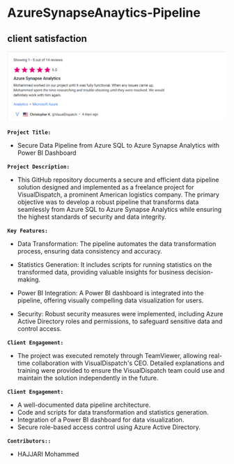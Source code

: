 # AzureSynapseAnaytics-Pipeline

## client satisfaction
<img src="Azure_Synapse_Project_Review.png">

**`Project Title:`**

- Secure Data Pipeline from Azure SQL to Azure Synapse Analytics with Power BI Dashboard

**`Project Description:`**

- This GitHub repository documents a secure and efficient data pipeline solution designed and implemented as a freelance project for VisualDispatch, a prominent American logistics company. The primary objective was to develop a robust pipeline that transforms data seamlessly from Azure SQL to Azure Synapse Analytics while ensuring the highest standards of security and data integrity.

**`Key Features:`**

- Data Transformation: The pipeline automates the data transformation process, ensuring data consistency and accuracy.

- Statistics Generation: It includes scripts for running statistics on the transformed data, providing valuable insights for business decision-making.

- Power BI Integration: A Power BI dashboard is integrated into the pipeline, offering visually compelling data visualization for users.

- Security: Robust security measures were implemented, including Azure Active Directory roles and permissions, to safeguard sensitive data and control access.

**`Client Engagement:`**
- The project was executed remotely through TeamViewer, allowing real-time collaboration with VisualDispatch's CEO. Detailed explanations and training were provided to ensure the VisualDispatch team could use and maintain the solution independently in the future.

**`Client Engagement:`**

- A well-documented data pipeline architecture.
- Code and scripts for data transformation and statistics generation.
- Integration of a Power BI dashboard for data visualization.
- Secure role-based access control using Azure Active Directory.



**`Contributors::`**
 - HAJJARI Mohammed

